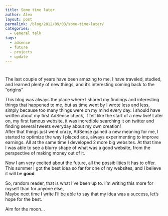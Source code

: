 ```yaml
---
title: Some time later
author: Alex
layout: post
permalink: /blog/2012/09/03/some-time-later/
categories:
  - General talk
tags:
  - adsense
  - future
  - projects
  - update
---
```

# 

The last couple of years have been amazing to me, I have traveled, studied, and learned plenty of new things, and it’s interesting coming back to the “origins”

This blog was always the place where I shared my findings and interesting things that happened to me, but as time went by I wrote less and less, simply because too many things were on my mind every day. I should have written about my first AdSense check, it felt like the start of a new live! Later on, my first famous website, it was incredible searching it on twitter and finding several tweets everyday about my own creation!  
After that things just went crazy, AdSense gained a new meaning for me, I started to optimize the way I placed ads, always experimenting to improve earnings. All at the same time I developed 2 more big websites. At that time I was able to see a blurry shape of what was a good website, from the perspective of making money out of it.

Now I am very excited about the future, all the possibilities it has to offer. This summer I got the best idea so far for one of my websites, and I believe it will be **good**

So, random reader, that is what I’ve been up to. I’m writing this more for myself than for anyone else,  
Maybe next time I write I’ll be able to say that my idea was a success, let’s hope for the best.

Aim for the moon…